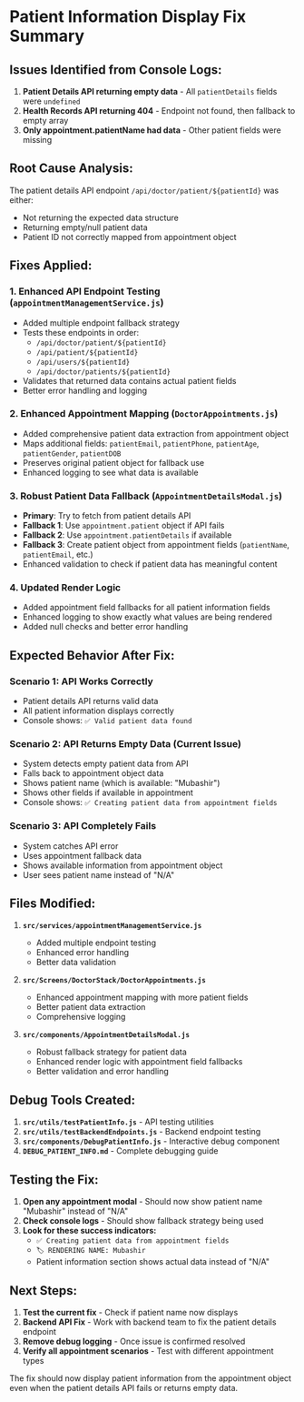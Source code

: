 # Patient Information Display Fix Summary

## Issues Identified from Console Logs:
1. **Patient Details API returning empty data** - All `patientDetails` fields were `undefined`
2. **Health Records API returning 404** - Endpoint not found, then fallback to empty array
3. **Only appointment.patientName had data** - Other patient fields were missing

## Root Cause Analysis:
The patient details API endpoint `/api/doctor/patient/${patientId}` was either:
- Not returning the expected data structure
- Returning empty/null patient data
- Patient ID not correctly mapped from appointment object

## Fixes Applied:

### 1. Enhanced API Endpoint Testing (`appointmentManagementService.js`)
- Added multiple endpoint fallback strategy
- Tests these endpoints in order:
  - `/api/doctor/patient/${patientId}`
  - `/api/patient/${patientId}`
  - `/api/users/${patientId}`
  - `/api/doctor/patients/${patientId}`
- Validates that returned data contains actual patient fields
- Better error handling and logging

### 2. Enhanced Appointment Mapping (`DoctorAppointments.js`)
- Added comprehensive patient data extraction from appointment object
- Maps additional fields: `patientEmail`, `patientPhone`, `patientAge`, `patientGender`, `patientDOB`
- Preserves original patient object for fallback use
- Enhanced logging to see what data is available

### 3. Robust Patient Data Fallback (`AppointmentDetailsModal.js`)
- **Primary**: Try to fetch from patient details API
- **Fallback 1**: Use `appointment.patient` object if API fails
- **Fallback 2**: Use `appointment.patientDetails` if available
- **Fallback 3**: Create patient object from appointment fields (`patientName`, `patientEmail`, etc.)
- Enhanced validation to check if patient data has meaningful content

### 4. Updated Render Logic
- Added appointment field fallbacks for all patient information fields
- Enhanced logging to show exactly what values are being rendered
- Added null checks and better error handling

## Expected Behavior After Fix:

### Scenario 1: API Works Correctly
- Patient details API returns valid data
- All patient information displays correctly
- Console shows: `✅ Valid patient data found`

### Scenario 2: API Returns Empty Data (Current Issue)
- System detects empty patient data from API
- Falls back to appointment object data
- Shows patient name (which is available: "Mubashir")
- Shows other fields if available in appointment
- Console shows: `✅ Creating patient data from appointment fields`

### Scenario 3: API Completely Fails
- System catches API error
- Uses appointment fallback data
- Shows available information from appointment object
- User sees patient name instead of "N/A"

## Files Modified:

1. **`src/services/appointmentManagementService.js`**
   - Added multiple endpoint testing
   - Enhanced error handling
   - Better data validation

2. **`src/Screens/DoctorStack/DoctorAppointments.js`**
   - Enhanced appointment mapping with more patient fields
   - Better patient data extraction
   - Comprehensive logging

3. **`src/components/AppointmentDetailsModal.js`**
   - Robust fallback strategy for patient data
   - Enhanced render logic with appointment field fallbacks
   - Better validation and error handling

## Debug Tools Created:

1. **`src/utils/testPatientInfo.js`** - API testing utilities
2. **`src/utils/testBackendEndpoints.js`** - Backend endpoint testing
3. **`src/components/DebugPatientInfo.js`** - Interactive debug component
4. **`DEBUG_PATIENT_INFO.md`** - Complete debugging guide

## Testing the Fix:

1. **Open any appointment modal** - Should now show patient name "Mubashir" instead of "N/A"
2. **Check console logs** - Should show fallback strategy being used
3. **Look for these success indicators:**
   - `✅ Creating patient data from appointment fields`
   - `🏷️ RENDERING NAME: Mubashir`
   - Patient information section shows actual data instead of "N/A"

## Next Steps:

1. **Test the current fix** - Check if patient name now displays
2. **Backend API Fix** - Work with backend team to fix the patient details endpoint
3. **Remove debug logging** - Once issue is confirmed resolved
4. **Verify all appointment scenarios** - Test with different appointment types

The fix should now display patient information from the appointment object even when the patient details API fails or returns empty data.
